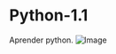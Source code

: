 # Python-1.1
Aprender python.
![Image](https://github.com/user-attachments/assets/f153c7d2-03cf-4d62-a119-b1f714886186)
